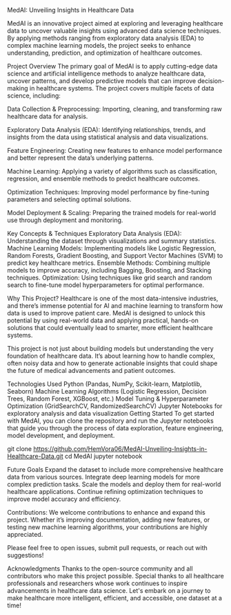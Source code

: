 
MedAI: Unveiling Insights in Healthcare Data

MedAI is an innovative project aimed at exploring and leveraging healthcare data to uncover valuable insights using advanced data science techniques. By applying methods ranging from exploratory data analysis (EDA) to complex machine learning models, the project seeks to enhance understanding, prediction, and optimization of healthcare outcomes.

Project Overview
The primary goal of MedAI is to apply cutting-edge data science and artificial intelligence methods to analyze healthcare data, uncover patterns, and develop predictive models that can improve decision-making in healthcare systems. The project covers multiple facets of data science, including:

Data Collection & Preprocessing: Importing, cleaning, and transforming raw healthcare data for analysis.

Exploratory Data Analysis (EDA): Identifying relationships, trends, and insights from the data using statistical analysis and data visualizations.

Feature Engineering: Creating new features to enhance model performance and better represent the data’s underlying patterns.

Machine Learning: Applying a variety of algorithms such as classification, regression, and ensemble methods to predict healthcare outcomes.

Optimization Techniques: Improving model performance by fine-tuning parameters and selecting optimal solutions.

Model Deployment & Scaling: Preparing the trained models for real-world use through deployment and monitoring.

Key Concepts & Techniques
Exploratory Data Analysis (EDA): Understanding the dataset through visualizations and summary statistics.
Machine Learning Models: Implementing models like Logistic Regression, Random Forests, Gradient Boosting, and Support Vector Machines (SVM) to predict key healthcare metrics.
Ensemble Methods: Combining multiple models to improve accuracy, including Bagging, Boosting, and Stacking techniques.
Optimization: Using techniques like grid search and random search to fine-tune model hyperparameters for optimal performance.

Why This Project?
Healthcare is one of the most data-intensive industries, and there’s immense potential for AI and machine learning to transform how data is used to improve patient care. MedAI is designed to unlock this potential by using real-world data and applying practical, hands-on solutions that could eventually lead to smarter, more efficient healthcare systems.

This project is not just about building models but understanding the very foundation of healthcare data. It’s about learning how to handle complex, often noisy data and how to generate actionable insights that could shape the future of medical advancements and patient outcomes.

Technologies Used
Python (Pandas, NumPy, Scikit-learn, Matplotlib, Seaborn)
Machine Learning Algorithms (Logistic Regression, Decision Trees, Random Forest, XGBoost, etc.)
Model Tuning & Hyperparameter Optimization (GridSearchCV, RandomizedSearchCV)
Jupyter Notebooks for exploratory analysis and data visualization
Getting Started
To get started with MedAI, you can clone the repository and run the Jupyter notebooks that guide you through the process of data exploration, feature engineering, model development, and deployment.


git clone https://github.com/HemVora06/MedAI-Unveiling-Insights-in-Healthcare-Data.git
cd MedAI
jupyter notebook

Future Goals
Expand the dataset to include more comprehensive healthcare data from various sources.
Integrate deep learning models for more complex prediction tasks.
Scale the models and deploy them for real-world healthcare applications.
Continue refining optimization techniques to improve model accuracy and efficiency.

Contributions:
We welcome contributions to enhance and expand this project. Whether it’s improving documentation, adding new features, or testing new machine learning algorithms, your contributions are highly appreciated.

Please feel free to open issues, submit pull requests, or reach out with suggestions!

Acknowledgments
Thanks to the open-source community and all contributors who make this project possible.
Special thanks to all healthcare professionals and researchers whose work continues to inspire advancements in healthcare data science.
Let's embark on a journey to make healthcare more intelligent, efficient, and accessible, one dataset at a time!
